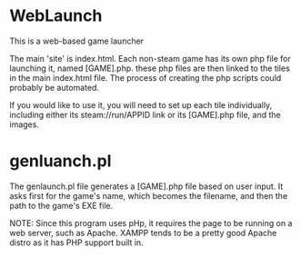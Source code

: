 # WebLaunch
This is a web-based game launcher

The main 'site' is index.html.
Each non-steam game has its own php file for launching it, named [GAME].php. these php files are then linked to the tiles in the main index.html file.
The process of creating the php scripts could probably be automated.

If you would like to use it, you will need to set up each tile individually, including either its steam://run/APPID link or its [GAME].php file, and the images.

# genluanch.pl
The genlaunch.pl file generates a [GAME].php file based on user input. It asks first for the game's name, which becomes the filename, and then the path to the game's EXE file.

NOTE: Since this program uses pHp, it requires the page to be running on a web server, such as Apache. XAMPP tends to be a pretty good Apache distro as it has PHP support built in.
